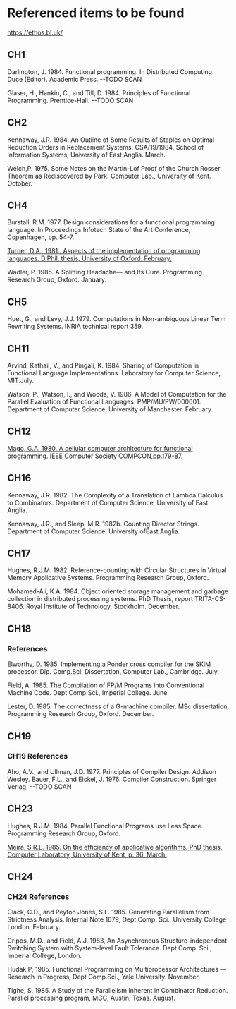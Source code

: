 # Referenced items to be found

https://ethos.bl.uk/

## CH1

Darlington, J. 1984. Functional programming. In Distributed Computing. Duce (Editor). Academic Press. --TODO SCAN

Glaser, H., Hankin, C., and Till, D. 1984. Principles of Functional Programming. Prentice-Hall. --TODO SCAN

## CH2

Kennaway, J.R. 1984. An Outline of Some Results of Staples on Optimal Reduction Orders in Replacement Systems. CSA/19/1984, School of information Systems, University of East Anglia. March.

Welch,P. 1975. Some Notes on the Martin-Lof Proof of the Church Rosser Theorem as Rediscovered by Park. Computer Lab., University of Kent. October.

## CH4

Burstall, R.M. 1977. Design considerations for a functional programming language. In Proceedings Infotech State of the Art Conference, Copenhagen, pp. 54-7.

[Turner, D.A., 1981.. Aspects of the implementation of programming languages. D.Phil. thesis, University of Oxford. February.](https://ethos.bl.uk/OrderDetails.do?uin=uk.bl.ethos.290880)

Wadler, P. 1985. A Splitting Headache— and Its Cure. Programming Research Group, Oxford. January.

## CH5

Huet, G., and Levy, J.J. 1979. Computations in Non-ambiguous Linear Term Rewriting Systems. INRIA technical report 359.

## CH11

Arvind, Kathail, V., and Pingali, K. 1984. Sharing of Computation in Functional Language Implementations. Laboratory for Computer Science, MIT.July.

Watson, P., Watson, I., and Woods, V. 1986. A Model of Computation for the Parallel Evaluation of Functional Languages. PMP/MU/PW/000001. Department of Computer Science, University of Manchester. February.

## CH12

[Mago, G.A. 1980. A cellular computer architecture for functional programming. IEEE Computer Society COMPCON,pp.179-87.](10.1109/TC.1980.1675646)

## CH16

Kennaway, J.R. 1982. The Complexity of a Translation of Lambda Calculus to Combinators. Department of Computer Science, University of East Anglia.

Kennaway, J.R., and Sleep, M.R. 1982b. Counting Director Strings. Department of Computer Science, University ofEast Anglia.

## CH17

Hughes, R.J.M. 1982. Reference-counting with Circular Structures in Virtual Memory Applicative Systems. Programming Research Group, Oxford.

Mohamed-Ali, K.A. 1984. Object oriented storage management and garbage collection in distributed processing systems. PhD Thesis, report TRITA-CS-8406. Royal Institute of Technology, Stockholm. December.

## CH18

### References

Elworthy, D. 1985. Implementing a Ponder cross compiler for the SKIM processor. Dip. Comp.Sci. Dissertation, Computer Lab., Cambridge. July.

Field, A. 1985. The Compilation of FP/M Programs into Conventional Machine Code. Dept Comp.Sci., Imperial College. June.

Lester, D. 1985. The correctness of a G-machine compiler. MSc dissertation, Programming Research Group, Oxford. December.

## CH19

### CH19 References

Aho, A.V., and Ullman, J.D. 1977. Principles of Compiler Design. Addison Wesley. Bauer, F.L., and Eickel, J. 1976. Compiler Construction. Springer Verlag. --TODO SCAN

## CH23

Hughes, R.J.M. 1984. Parallel Functional Programs use Less Space. Programming Research Group, Oxford.

[Meira, S.R.L. 1985. On the efficiency of applicative algorithms. PhD thesis, Computer
Laboratory, University of Kent, p. 36. March.](https://ethos.bl.uk/OrderDetails.do?uin=uk.bl.ethos.353183)

## CH24

### CH24 References

Clack, C.D., and Peyton Jones, S.L. 1985. Generating Parallelism from Strictness Analysis. Internal Note 1679, Dept Comp. Sci., University College London. February.

Cripps, M.D., and Field, A.J. 1983, An Asynchronous Structure-independent Switching System with System-level Fault Tolerance. Dept Comp. Sci., Imperial College, London.

Hudak,P, 1985. Functional Programming on Multiprocessor Architectures — Research in Progress, Dept Comp.Sci., Yale University. November.

Tighe, S. 1985. A Study of the Parallelism Inherent in Combinator Reduction. Parallel processing program, MCC, Austin, Texas. August.
